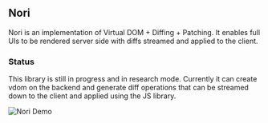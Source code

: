 ## Nori
Nori is an implementation of Virtual DOM + Diffing + Patching. It enables full UIs to be rendered server side with diffs streamed and applied to the client.

### Status
This library is still in progress and in research mode.  Currently it can create vdom on the backend and generate diff operations that can be streamed down to the client and applied using the JS library.  

![Nori Demo](https://media.giphy.com/media/ZB2U1md0up8QCcRIgp/giphy.gif)

